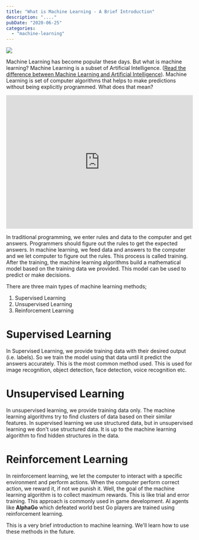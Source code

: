 ```yaml
---
title: "What is Machine Learning - A Brief Introduction"
description: "...."
pubDate: "2020-06-25"
categories: 
  - "machine-learning"
---
```


  

[![](/images/code-computer-machine-learning-programmer-1092423.jpg)](https://1.bp.blogspot.com/-cuy3cXqnU7k/XvTpOKFnqXI/AAAAAAAAL_I/kpCT1oIZcbw5gXGiVTBEHUkwuU804DryACK4BGAsYHg/s3648/code-computer-machine-learning-programmer-1092423.jpg)

  

Machine Learning has become popular these days. But what is machine learning? Machine Learning is a subset of Artificial Intelligence. ([Read the difference between Machine Learning and Artificial Intelligence](https://www.buddhilive.com/2020/06/24/what-is-the-difference-between-artificial-intelligence-machine-learning-and-deep-learning/)). Machine Learning is set of computer algorithms that helps to make predictions without being explicitly programmed. What does that mean?

  

<iframe allow="accelerometer; encrypted-media; gyroscope; picture-in-picture" allowfullscreen frameborder="0" height="360" src="https://www.youtube.com/embed/oQ5ExOO6ysk" width="100%"></iframe>

  

In traditional programming, we enter rules and data to the computer and get answers. Programmers should figure out the rules to get the expected answers. In machine learning, we feed data and answers to the computer and we let computer to figure out the rules. This process is called training. After the training, the machine learning algorithms build a mathematical model based on the training data we provided. This model can be used to predict or make decisions.

  

There are three main types of machine learning methods;

1. Supervised Learning
2. Unsupervised Learning
3. Reinforcement Learning

# Supervised Learning

In Supervised Learning, we provide training data with their desired output (i.e. labels). So we train the model using that data until it predict the answers accurately. This is the most common method used. This is used for image recognition, object detection, face detection, voice recognition etc.

  

# Unsupervised Learning

In unsupervised learning, we provide training data only. The machine learning algorithms try to find clusters of data based on their similar features. In supervised learning we use structured data, but in unsupervised learning we don't use structured data. It is up to the machine learning algorithm to find hidden structures in the data.

  

# Reinforcement Learning

In reinforcement learning, we let the computer to interact with a specific environment and perform actions. When the computer perform correct action, we reward it, if not we punish it. Well, the goal of the machine learning algorithm is to collect maximum rewards. This is like trial and error training. This approach is commonly used in game development. AI agents like **AlphaGo** which defeated world best Go players are trained using reinforcement learning.

  

This is a very brief introduction to machine learning. We'll learn how to use these methods in the future.
